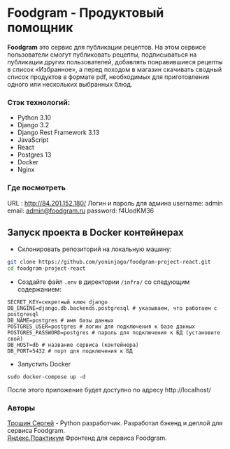 # Foodgram - Продуктовый помощник

**Foodgram** это сервис для публикации рецептов.
На этом сервисе пользователи смогут публиковать рецепты, подписываться на публикации других пользователей, добавлять понравившиеся рецепты в список «Избранное», а перед походом в магазин скачивать сводный список продуктов в формате pdf, необходимых для приготовления одного или нескольких выбранных блюд.

### Стэк технологий:
- Python 3.10
- Django 3.2
- Django Rest Framework 3.13
- JavaScript
- React
- Postgres 13
- Docker
- Nginx

### Где посмотреть
 URL : http://84.201.152.180/
 Логин и пароль для админа
  username: admin
  email: admin@foodgram.ru
  password: f4UodKM36

## Запуск проекта в Docker контейнерах
* Склонировать репозиторий на локальную машину:
```bash
git clone https://github.com/yoninjago/foodgram-project-react.git
cd foodgram-project-react
```
* Cоздайте файл `.env` в директории `/infra/` со следующим содержанием:
```
SECRET_KEY=секретный ключ django
DB_ENGINE=django.db.backends.postgresql # указываем, что работаем с postgresql
DB_NAME=postgres # имя базы данных
POSTGRES_USER=postgres # логин для подключения к базе данных
POSTGRES_PASSWORD=postgres # пароль для подключения к БД (установите свой)
DB_HOST=db # название сервиса (контейнера)
DB_PORT=5432 # порт для подключения к БД
```
* Запустить Docker
```
sudo docker-compose up -d
```

После этого приложение будет доступно по адресу http://localhost/

### Авторы
[Трошин Сергей](https://github.com/yoninjago/) - Python разработчик. Разработал бэкенд и деплой для сервиса Foodgram.  
[Яндекс.Практикум](https://github.com/yandex-praktikum) Фронтенд для сервиса Foodgram.